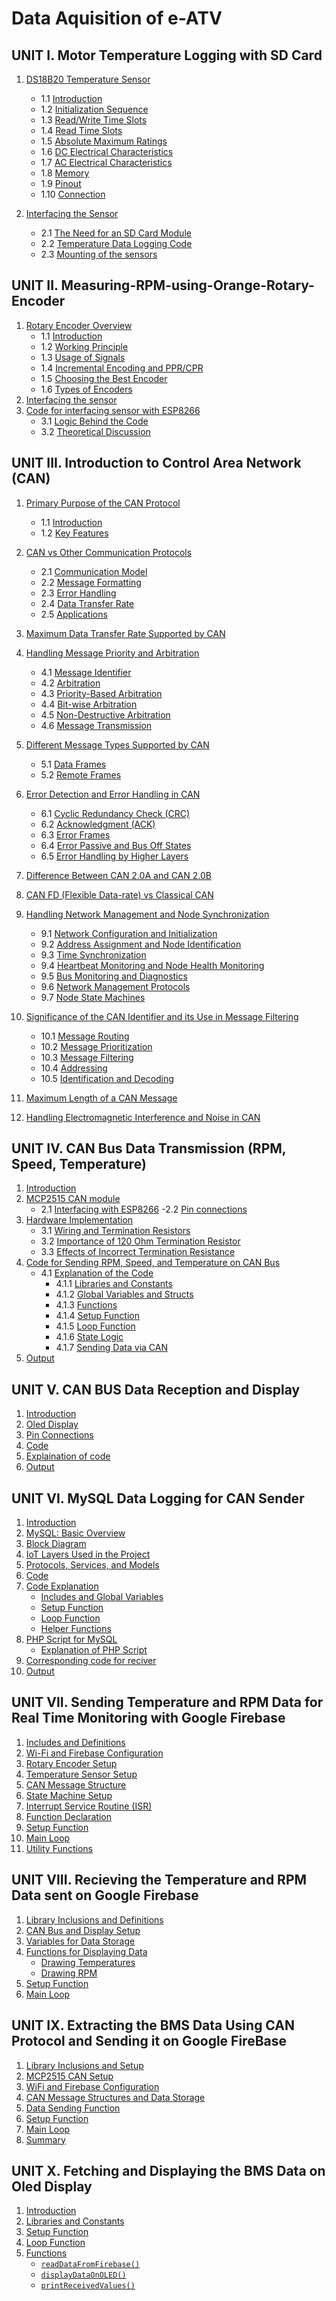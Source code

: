 # Data Aquisition of e-ATV

## UNIT I. **Motor Temperature Logging with SD Card**
1. [DS18B20 Temperature Sensor](https://github.com/KetanMe/Aquiring-Motor-Tempreature/blob/main/README.md#1-ds18b20-temperature-sensor)
   - 1.1 [Introduction](https://github.com/KetanMe/Aquiring-Motor-Tempreature/blob/main/README.md#introduction)
   - 1.2 [Initialization Sequence](https://github.com/KetanMe/Aquiring-Motor-Tempreature/blob/main/README.md#initialization-sequence)
   - 1.3 [Read/Write Time Slots](https://github.com/KetanMe/Aquiring-Motor-Tempreature/blob/main/README.md#read-time-slots)
   - 1.4 [Read Time Slots](https://github.com/KetanMe/Aquiring-Motor-Tempreature/blob/main/README.md#read-time-slots)
   - 1.5 [Absolute Maximum Ratings](https://github.com/KetanMe/Aquiring-Motor-Tempreature/blob/main/README.md#absolute-maximum-ratings)
   - 1.6 [DC Electrical Characteristics](https://github.com/KetanMe/Aquiring-Motor-Tempreature/blob/main/README.md#absolute-maximum-ratings)
   - 1.7 [AC Electrical Characteristics](https://github.com/KetanMe/Aquiring-Motor-Tempreature/blob/main/README.md#absolute-maximum-ratings)
   - 1.8 [Memory](https://github.com/KetanMe/Aquiring-Motor-Tempreature/blob/main/README.md#absolute-maximum-ratings)
   - 1.9 [Pinout](https://github.com/KetanMe/Aquiring-Motor-Tempreature/blob/main/README.md#absolute-maximum-ratings)
   - 1.10 [Connection](https://github.com/KetanMe/Aquiring-Motor-Tempreature/blob/main/README.md#absolute-maximum-ratings)

2. [Interfacing the Sensor](https://github.com/KetanMe/Aquiring-Motor-Tempreature/blob/main/README.md#2-interfacing-the-sensor)
   - 2.1 [The Need for an SD Card Module](https://github.com/KetanMe/Aquiring-Motor-Tempreature/blob/main/README.md#21-the-need-for-an-sd-card-module)
   - 2.2 [Temperature Data Logging Code](https://github.com/KetanMe/Aquiring-Motor-Tempreature/blob/main/README.md#22-temperature-data-logging-code)
   - 2.3 [Mounting of the sensors](https://github.com/KetanMe/Aquiring-Motor-Tempreature/blob/main/README.md#23-mounting-of-the-sensors)
  
     


## UNIT II. **Measuring-RPM-using-Orange-Rotary-Encoder**

1. [Rotary Encoder Overview](https://github.com/KetanMe/Measuring-RPM-using-Orange-Rotary-Encoder/edit/main/README.md#1-rotary-encoder-overview)
   - 1.1 [Introduction](https://github.com/KetanMe/Measuring-RPM-using-Orange-Rotary-Encoder/edit/main/README.md#introduction)
   - 1.2 [Working Principle](https://github.com/KetanMe/Measuring-RPM-using-Orange-Rotary-Encoder/edit/main/README.md#working-principle)
   - 1.3 [Usage of Signals](https://github.com/KetanMe/Measuring-RPM-using-Orange-Rotary-Encoder/edit/main/README.md#usage-of-signals)
   - 1.4 [Incremental Encoding and PPR/CPR](https://github.com/KetanMe/Measuring-RPM-using-Orange-Rotary-Encoder/edit/main/README.md#incremental-encoding-and-pprcpr)
   - 1.5 [Choosing the Best Encoder](https://github.com/KetanMe/Measuring-RPM-using-Orange-Rotary-Encoder/edit/main/README.md#choosing-the-best-encoder)
   - 1.6 [Types of Encoders](https://github.com/KetanMe/Measuring-RPM-using-Orange-Rotary-Encoder/edit/main/README.md#types-of-encoders)
2. [Interfacing the sensor](https://github.com/KetanMe/Measuring-RPM-using-Orange-Rotary-Encoder/edit/main/README.md#2-interfacing-the-sensor)
3. [Code for interfacing sensor with ESP8266](https://github.com/KetanMe/Measuring-RPM-using-Orange-Rotary-Encoder/blob/main/Orange_enoder_RPM_Esp8266.ino)
   - 3.1 [Logic Behind the Code](https://github.com/KetanMe/Measuring-RPM-using-Orange-Rotary-Encoder/edit/main/README.md#logic-behind-the-code)
   - 3.2 [Theoretical Discussion](https://github.com/KetanMe/Measuring-RPM-using-Orange-Rotary-Encoder/edit/main/README.md#theoretical-discussion)
  
## UNIT III. **Introduction to Control Area Network (CAN)**

1. [Primary Purpose of the CAN Protocol](https://github.com/KetanMe/Introduction-to-Control-Area-Network-CAN-/tree/main?tab=readme-ov-file#primary-purpose-of-the-can-protocol)
   - 1.1 [Introduction](#introduction-to-the-can-protocol)
   - 1.2 [Key Features](https://github.com/KetanMe/Introduction-to-Control-Area-Network-CAN-/tree/main?tab=readme-ov-file#key-features-of-the-can-protocol)

2. [CAN vs Other Communication Protocols](https://github.com/KetanMe/Introduction-to-Control-Area-Network-CAN-/tree/main?tab=readme-ov-file#can-vs-other-communication-protocols-such-as-uart-or-spi)
   - 2.1 [Communication Model](#communication-model)
   - 2.2 [Message Formatting](#message-formatting)
   - 2.3 [Error Handling](#error-handling)
   - 2.4 [Data Transfer Rate](#data-transfer-rate)
   - 2.5 [Applications](#applications)

3. [Maximum Data Transfer Rate Supported by CAN](https://github.com/KetanMe/Introduction-to-Control-Area-Network-CAN-/tree/main?tab=readme-ov-file#maximum-data-transfer-rate-supported-by-the-can-protocol)

4. [Handling Message Priority and Arbitration](https://github.com/KetanMe/Introduction-to-Control-Area-Network-CAN-/tree/main?tab=readme-ov-file#maximum-data-transfer-rate-supported-by-the-can-protocol)
   - 4.1 [Message Identifier](#message-identifier)
   - 4.2 [Arbitration](#arbitration)
   - 4.3 [Priority-Based Arbitration](#priority-based-arbitration)
   - 4.4 [Bit-wise Arbitration](#bit-wise-arbitration)
   - 4.5 [Non-Destructive Arbitration](#non-destructive-arbitration)
   - 4.6 [Message Transmission](#message-transmission)

5. [Different Message Types Supported by CAN](https://github.com/KetanMe/Introduction-to-Control-Area-Network-CAN-/tree/main?tab=readme-ov-file#maximum-data-transfer-rate-supported-by-the-can-protocol)
   - 5.1 [Data Frames](#data-frames)
   - 5.2 [Remote Frames](#remote-frames)

6. [Error Detection and Error Handling in CAN](https://github.com/KetanMe/Introduction-to-Control-Area-Network-CAN-/tree/main?tab=readme-ov-file#maximum-data-transfer-rate-supported-by-the-can-protocol)
   - 6.1 [Cyclic Redundancy Check (CRC)](#cyclic-redundancy-check-crc)
   - 6.2 [Acknowledgment (ACK)](#acknowledgment-ack)
   - 6.3 [Error Frames](#error-frames)
   - 6.4 [Error Passive and Bus Off States](#error-passive-and-bus-off-states)
   - 6.5 [Error Handling by Higher Layers](#error-handling-by-higher-layers)

7. [Difference Between CAN 2.0A and CAN 2.0B](https://github.com/KetanMe/Introduction-to-Control-Area-Network-CAN-/tree/main?tab=readme-ov-file#difference-between-can-20a-and-can-20b)

8. [CAN FD (Flexible Data-rate) vs Classical CAN](https://github.com/KetanMe/Introduction-to-Control-Area-Network-CAN-/tree/main?tab=readme-ov-file#can-fd-flexible-data-rate-vs-classical-can)

9. [Handling Network Management and Node Synchronization](https://github.com/KetanMe/Introduction-to-Control-Area-Network-CAN-/tree/main?tab=readme-ov-file#handling-network-management-and-node-synchronization)
   - 9.1 [Network Configuration and Initialization](#network-configuration-and-initialization)
   - 9.2 [Address Assignment and Node Identification](#address-assignment-and-node-identification)
   - 9.3 [Time Synchronization](#time-synchronization)
   - 9.4 [Heartbeat Monitoring and Node Health Monitoring](#heartbeat-monitoring-and-node-health-monitoring)
   - 9.5 [Bus Monitoring and Diagnostics](#bus-monitoring-and-diagnostics)
   - 9.6 [Network Management Protocols](#network-management-protocols)
   - 9.7 [Node State Machines](#node-state-machines)

10. [Significance of the CAN Identifier and its Use in Message Filtering](https://github.com/KetanMe/Introduction-to-Control-Area-Network-CAN-/tree/main?tab=readme-ov-file#significance-of-the-can-identifier-and-its-use-in-message-filtering)
    - 10.1 [Message Routing](#message-routing)
    - 10.2 [Message Prioritization](#message-prioritization)
    - 10.3 [Message Filtering](#message-filtering)
    - 10.4 [Addressing](#addressing)
    - 10.5 [Identification and Decoding](#identification-and-decoding)

11. [Maximum Length of a CAN Message](https://github.com/KetanMe/Introduction-to-Control-Area-Network-CAN-/tree/main?tab=readme-ov-file#maximum-length-of-a-can-message)

12. [Handling Electromagnetic Interference and Noise in CAN](https://github.com/KetanMe/Introduction-to-Control-Area-Network-CAN-/tree/main?tab=readme-ov-file#electromagnetic-interference-and-noise-in-can)

## UNIT IV. **CAN Bus Data Transmission (RPM, Speed, Temperature)**
1. [Introduction](https://github.com/KetanMe/RPM-speed-and-tempreature-sending-using-CAN/tree/main?tab=readme-ov-file#introduction)
2. [MCP2515 CAN module](https://github.com/KetanMe/RPM-speed-and-tempreature-sending-using-CAN/tree/main?tab=readme-ov-file#mcp2515-can-module)
    - 2.1 [Interfacing with ESP8266](https://github.com/KetanMe/RPM-speed-and-tempreature-sending-using-CAN/tree/main?tab=readme-ov-file#interfacing-with-esp8266)
        -2.2  [Pin connections](https://github.com/KetanMe/RPM-speed-and-tempreature-sending-using-CAN/tree/main?tab=readme-ov-file#interfacing-with-esp8266)
3. [Hardware Implementation](https://github.com/KetanMe/RPM-speed-and-tempreature-sending-using-CAN/tree/main?tab=readme-ov-file#interfacing-with-esp8266)
    - 3.1 [Wiring and Termination Resistors](https://github.com/KetanMe/RPM-speed-and-tempreature-sending-using-CAN/tree/main?tab=readme-ov-file#wiring-and-termination-resistors)
    - 3.2 [Importance of 120 Ohm Termination Resistor](https://github.com/KetanMe/RPM-speed-and-tempreature-sending-using-CAN/tree/main?tab=readme-ov-file#importance-of-120-ohm-termination-resistor)
    - 3.3 [Effects of Incorrect Termination Resistance](https://github.com/KetanMe/RPM-speed-and-tempreature-sending-using-CAN/tree/main?tab=readme-ov-file#effects-of-incorrect-termination-resistance)
4. [Code for Sending RPM, Speed, and Temperature on CAN Bus](https://github.com/KetanMe/RPM-speed-and-tempreature-sending-using-CAN/tree/main?tab=readme-ov-file#code-for-sending-rpm-speed-and-tempreature-on-can-bus)
    - 4.1 [Explanation of the Code](https://github.com/KetanMe/RPM-speed-and-tempreature-sending-using-CAN/tree/main?tab=readme-ov-file#explaination-of-the-code)
        - 4.1.1 [Libraries and Constants](#1-libraries-and-constants)
        - 4.1.2 [Global Variables and Structs](#2-global-variables-and-structs)
        - 4.1.3 [Functions](#3-functions)
        - 4.1.4 [Setup Function](#4-setup-function)
        - 4.1.5  [Loop Function](#5-loop-function)
        - 4.1.6 [State Logic](#6-state-logic)
        - 4.1.7 [Sending Data via CAN](#7-sending-data-via-can)
5. [Output](https://github.com/KetanMe/RPM-speed-and-tempreature-sending-using-CAN/tree/main?tab=readme-ov-file#explaination-of-the-code)

## UNIT V. CAN BUS Data Reception and Display
1. [Introduction](https://github.com/KetanMe/CAN-BUS-Data-Reception-and-Display/blob/main/README.md#introduction)
2. [Oled Display](https://github.com/KetanMe/CAN-BUS-Data-Reception-and-Display/blob/main/README.md#oled-display)
3. [Pin Connections](https://github.com/KetanMe/CAN-BUS-Data-Reception-and-Display/blob/main/README.md#pin-connections)
4. [Code](https://github.com/KetanMe/CAN-BUS-Data-Reception-and-Display/blob/main/README.md#code)
5. [Explaination of code](https://github.com/KetanMe/CAN-BUS-Data-Reception-and-Display/blob/main/README.md#explaination-of-code)
6. [Output](https://github.com/KetanMe/CAN-BUS-Data-Reception-and-Display/blob/main/README.md#output)

## UNIT VI. MySQL Data Logging for CAN Sender
1. [Introduction](https://github.com/KetanMe/MySQL-Data-Logging-for-CAN-sender/blob/main/README.md#introduction)
2. [MySQL: Basic Overview](https://github.com/KetanMe/MySQL-Data-Logging-for-CAN-sender/blob/main/README.md#mysql-basic-overview)
3. [Block Diagram](https://github.com/KetanMe/MySQL-Data-Logging-for-CAN-sender/blob/main/README.md#block-diagram)
4. [IoT Layers Used in the Project](https://github.com/KetanMe/MySQL-Data-Logging-for-CAN-sender/blob/main/README.md#iot-layers-used-in-the-project)
5. [Protocols, Services, and Models](https://github.com/KetanMe/MySQL-Data-Logging-for-CAN-sender/blob/main/README.md#protocols-services-and-models)
6. [Code](https://github.com/KetanMe/MySQL-Data-Logging-for-CAN-sender/blob/main/README.md#code)
7. [Code Explanation](https://github.com/KetanMe/MySQL-Data-Logging-for-CAN-sender/blob/main/README.md#explaination-of-code)
   - [Includes and Global Variables](#includes-and-global-variables)
   - [Setup Function](#setup-function)
   - [Loop Function](#loop-function)
   - [Helper Functions](#helper-functions)
8. [PHP Script for MySQL](https://github.com/KetanMe/MySQL-Data-Logging-for-CAN-sender/blob/main/README.md#php-script-for-mysql)
   - [Explanation of PHP Script](https://github.com/KetanMe/MySQL-Data-Logging-for-CAN-sender/blob/main/README.md#explaination-of-php-script)
9. [Corresponding code for reciver](https://github.com/KetanMe/MySQL-Data-Logging-for-CAN-sender/blob/main/README.md#corresponding-reciver-code)
10. [Output](https://github.com/KetanMe/MySQL-Data-Logging-for-CAN-sender/blob/main/README.md#output)

## UNIT VII. Sending Temperature and RPM Data for Real Time Monitoring with Google Firebase

1. [Includes and Definitions](https://github.com/KetanMe/Real-Time-Temperature-and-RPM-monitoring-using-Google-Firebase/blob/main/README.md#includes-and-definitions)
2. [Wi-Fi and Firebase Configuration](https://github.com/KetanMe/Real-Time-Temperature-and-RPM-monitoring-using-Google-Firebase/blob/main/README.md#wi-fi-and-firebase-configuration)
3. [Rotary Encoder Setup](https://github.com/KetanMe/Real-Time-Temperature-and-RPM-monitoring-using-Google-Firebase/blob/main/README.md#rotary-encoder-setup)
4. [Temperature Sensor Setup](https://github.com/KetanMe/Real-Time-Temperature-and-RPM-monitoring-using-Google-Firebase/blob/main/README.md#temperature-sensor-setup)
5. [CAN Message Structure](https://github.com/KetanMe/Real-Time-Temperature-and-RPM-monitoring-using-Google-Firebase/blob/main/README.md#can-message-structure)
6. [State Machine Setup](https://github.com/KetanMe/Real-Time-Temperature-and-RPM-monitoring-using-Google-Firebase/blob/main/README.md#state-machine-setup)
7. [Interrupt Service Routine (ISR)](https://github.com/KetanMe/Real-Time-Temperature-and-RPM-monitoring-using-Google-Firebase/blob/main/README.md#interrupt-service-routine-isr)
8. [Function Declaration](https://github.com/KetanMe/Real-Time-Temperature-and-RPM-monitoring-using-Google-Firebase/blob/main/README.md#function-declaration)
9. [Setup Function](https://github.com/KetanMe/Real-Time-Temperature-and-RPM-monitoring-using-Google-Firebase/blob/main/README.md#setup-function)
10. [Main Loop](https://github.com/KetanMe/Real-Time-Temperature-and-RPM-monitoring-using-Google-Firebase/blob/main/README.md#main-loop)
11. [Utility Functions](https://github.com/KetanMe/Real-Time-Temperature-and-RPM-monitoring-using-Google-Firebase/blob/main/README.md#utility-functions)

## UNIT VIII. Recieving the Temperature and RPM Data sent on Google Firebase

1. [Library Inclusions and Definitions](https://github.com/KetanMe/Receiving-the-RPM-and-Temperature-Data-from-Google-FireBase/edit/main/README.md#1-library-inclusions-and-definitions)
2. [CAN Bus and Display Setup](https://github.com/KetanMe/Receiving-the-RPM-and-Temperature-Data-from-Google-FireBase/edit/main/README.md#2-can-bus-and-display-setup)
3. [Variables for Data Storage](https://github.com/KetanMe/Receiving-the-RPM-and-Temperature-Data-from-Google-FireBase/edit/main/README.md#2-can-bus-and-display-setup)
4. [Functions for Displaying Data](https://github.com/KetanMe/Receiving-the-RPM-and-Temperature-Data-from-Google-FireBase/edit/main/README.md#4-functions-for-displaying-data)
   - [Drawing Temperatures](https://github.com/KetanMe/Receiving-the-RPM-and-Temperature-Data-from-Google-FireBase/edit/main/README.md#drawing-rpm)
   - [Drawing RPM](https://github.com/KetanMe/Receiving-the-RPM-and-Temperature-Data-from-Google-FireBase/edit/main/README.md#drawing-rpm)
5. [Setup Function](https://github.com/KetanMe/Receiving-the-RPM-and-Temperature-Data-from-Google-FireBase/edit/main/README.md#5-setup-function)
6. [Main Loop](https://github.com/KetanMe/Receiving-the-RPM-and-Temperature-Data-from-Google-FireBase/edit/main/README.md#6-main-loop)

## UNIT IX. Extracting the BMS Data Using CAN Protocol and Sending it on Google FireBase

1. [Library Inclusions and Setup](https://github.com/KetanMe/Extracting-the-BMS-Data-Using-CAN-Protocol-and-Sending-it-on-Google-FireBase/edit/main/README.md#1-library-inclusions-and-setup)
2. [MCP2515 CAN Setup](https://github.com/KetanMe/Extracting-the-BMS-Data-Using-CAN-Protocol-and-Sending-it-on-Google-FireBase/edit/main/README.md#2-mcp2515-can-setup)
3. [WiFi and Firebase Configuration](https://github.com/KetanMe/Extracting-the-BMS-Data-Using-CAN-Protocol-and-Sending-it-on-Google-FireBase/edit/main/README.md#3-wifi-and-firebase-configuration)
4. [CAN Message Structures and Data Storage](https://github.com/KetanMe/Extracting-the-BMS-Data-Using-CAN-Protocol-and-Sending-it-on-Google-FireBase/edit/main/README.md#4-can-message-structures-and-data-storage)
5. [Data Sending Function ](https://github.com/KetanMe/Extracting-the-BMS-Data-Using-CAN-Protocol-and-Sending-it-on-Google-FireBase/edit/main/README.md#5-data-sending-function-send_msg)
6. [Setup Function](https://github.com/KetanMe/Extracting-the-BMS-Data-Using-CAN-Protocol-and-Sending-it-on-Google-FireBase/edit/main/README.md#6-setup-function)
7. [Main Loop](https://github.com/KetanMe/Extracting-the-BMS-Data-Using-CAN-Protocol-and-Sending-it-on-Google-FireBase/edit/main/README.md#7-main-loop)
8. [Summary](https://github.com/KetanMe/Extracting-the-BMS-Data-Using-CAN-Protocol-and-Sending-it-on-Google-FireBase/edit/main/README.md#summary)

## UNIT X. Fetching and Displaying the BMS Data on Oled Display
1. [Introduction](https://github.com/KetanMe/Fteching-and-Displaying-the-BMS-Data-on-Oled-Display/edit/main/README.md#introduction)
2. [Libraries and Constants](https://github.com/KetanMe/Fteching-and-Displaying-the-BMS-Data-on-Oled-Display/edit/main/README.md#libraries-and-constants)
3. [Setup Function](https://github.com/KetanMe/Fteching-and-Displaying-the-BMS-Data-on-Oled-Display/edit/main/README.md#setup-function)
4. [Loop Function](https://github.com/KetanMe/Fteching-and-Displaying-the-BMS-Data-on-Oled-Display/edit/main/README.md#loop-function)
5. [Functions](https://github.com/KetanMe/Fteching-and-Displaying-the-BMS-Data-on-Oled-Display/edit/main/README.md#functions-readdatafromfirebase-displaydataonoled-printreceivedvalues)
   - [`readDataFromFirebase()`]()
   - [`displayDataOnOLED()`]()
   - [`printReceivedValues()`]()



